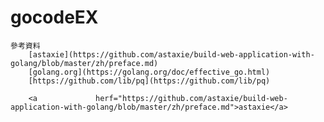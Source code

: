 # gocodeEX
    參考資料
        [astaxie](https://github.com/astaxie/build-web-application-with-golang/blob/master/zh/preface.md)
        [golang.org](https://golang.org/doc/effective_go.html)
        [https://github.com/lib/pq](https://github.com/lib/pq)
        
        <a             herf="https://github.com/astaxie/build-web-application-with-golang/blob/master/zh/preface.md">astaxie</a>